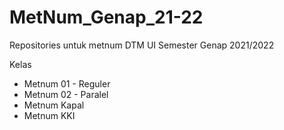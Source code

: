 # MetNum_Genap_21-22
Repositories untuk metnum DTM UI Semester Genap 2021/2022


Kelas

* Metnum 01 - Reguler
* Metnum 02 - Paralel
* Metnum Kapal
* Metnum KKI
